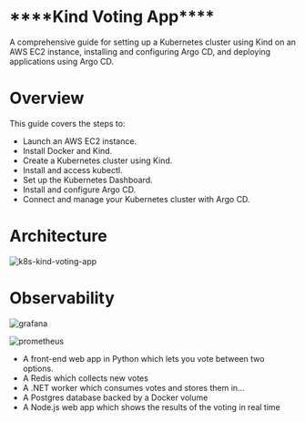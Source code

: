 <h1>****Kind Voting App****</h1>
A comprehensive guide for setting up a Kubernetes cluster using Kind on an AWS EC2 instance, installing and configuring Argo CD, and deploying applications using Argo CD.

<h1>Overview</h1>
This guide covers the steps to:
<ul>
<li>Launch an AWS EC2 instance.</li>
<li>Install Docker and Kind.</li>
<li>Create a Kubernetes cluster using Kind.</li>
<li>Install and access kubectl.</li>
<li>Set up the Kubernetes Dashboard.</li>
<li>Install and configure Argo CD.</li>
<li>Connect and manage your Kubernetes cluster with Argo CD.</li>
</ul>

<h1>Architecture</h1>

![k8s-kind-voting-app](https://github.com/user-attachments/assets/abad637e-c59a-4e6f-8638-30258278e1a3)


<h1>Observability</h1>

![grafana](https://github.com/user-attachments/assets/d33a47c8-a2ab-420f-8f46-6f6c450ca881)

![prometheus](https://github.com/user-attachments/assets/0f0b30e9-25c4-43c6-af32-9df7f2999c3a)


<ul>
<li>A front-end web app in Python which lets you vote between two options.</li>
<li>A Redis which collects new votes</li>
<li>A .NET worker which consumes votes and stores them in…</li>
<li>A Postgres database backed by a Docker volume</li>
<li>A Node.js web app which shows the results of the voting in real time</li>
</ul>
